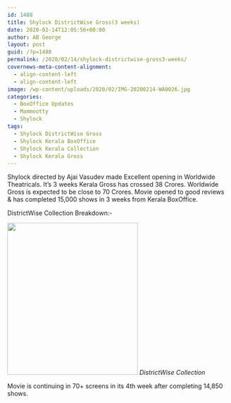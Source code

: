 ```yaml
---
id: 1488
title: Shylock DistrictWise Gross(3 weeks)
date: 2020-02-14T12:05:56+00:00
author: AB George
layout: post
guid: /?p=1488
permalink: /2020/02/14/shylock-districtwise-gross3-weeks/
covernews-meta-content-alignment:
  - align-content-left
  - align-content-left
image: /wp-content/uploads/2020/02/IMG-20200214-WA0026.jpg
categories:
  - BoxOffice Updates
  - Mammootty
  - Shylock
tags:
  - Shylock DistrictWise Gross
  - Shylock Kerala BoxOffice
  - Shylock Kerala Collection
  - Shylock Kerala Gross
---
```

Shylock directed by Ajai Vasudev made Excellent opening in Worldwide Theatricals. It&#8217;s 3 weeks Kerala Gross has crossed 38 Crores. Worldwide Gross is expected to be close to 70 Crores. Movie opened to good reviews & has completed 15,000 shows in 3 weeks from Kerala BoxOffice. 

DistrictWise Collection Breakdown:-

<img loading="lazy" width="296" height="345" src="/wp-content/uploads/2020/02/IMG-20200214-WA0021.jpg" alt="" class="wp-image-1489" srcset="/wp-content/uploads/2020/02/IMG-20200214-WA0021.jpg 296w, /wp-content/uploads/2020/02/IMG-20200214-WA0021-257x300.jpg 257w" sizes="(max-width: 296px) 100vw, 296px" /> *DistrictWise Collection* 

Movie is continuing in 70+ screens in its 4th week after completing 14,850 shows.